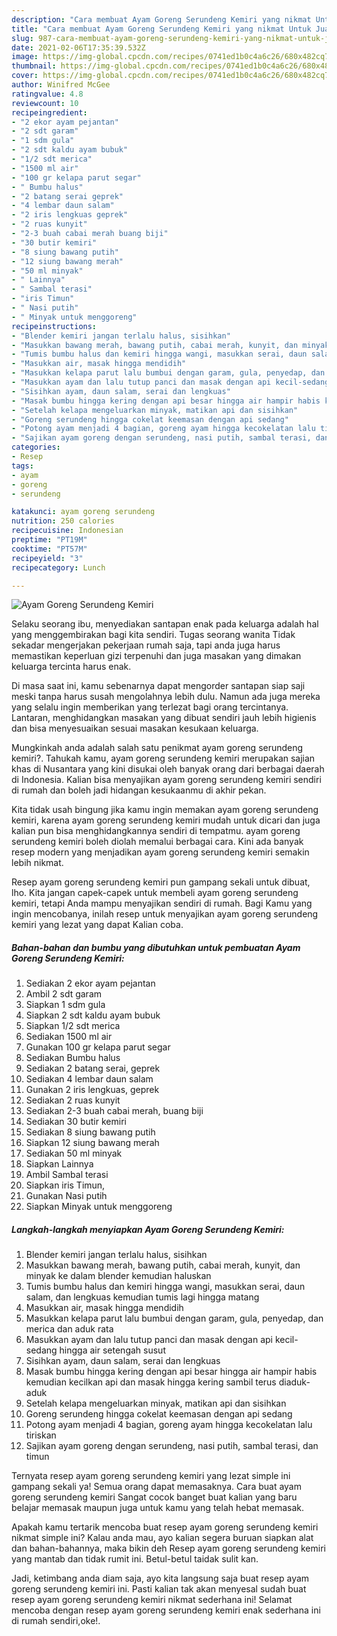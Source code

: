 ```yaml
---
description: "Cara membuat Ayam Goreng Serundeng Kemiri yang nikmat Untuk Jualan"
title: "Cara membuat Ayam Goreng Serundeng Kemiri yang nikmat Untuk Jualan"
slug: 987-cara-membuat-ayam-goreng-serundeng-kemiri-yang-nikmat-untuk-jualan
date: 2021-02-06T17:35:39.532Z
image: https://img-global.cpcdn.com/recipes/0741ed1b0c4a6c26/680x482cq70/ayam-goreng-serundeng-kemiri-foto-resep-utama.jpg
thumbnail: https://img-global.cpcdn.com/recipes/0741ed1b0c4a6c26/680x482cq70/ayam-goreng-serundeng-kemiri-foto-resep-utama.jpg
cover: https://img-global.cpcdn.com/recipes/0741ed1b0c4a6c26/680x482cq70/ayam-goreng-serundeng-kemiri-foto-resep-utama.jpg
author: Winifred McGee
ratingvalue: 4.8
reviewcount: 10
recipeingredient:
- "2 ekor ayam pejantan"
- "2 sdt garam"
- "1 sdm gula"
- "2 sdt kaldu ayam bubuk"
- "1/2 sdt merica"
- "1500 ml air"
- "100 gr kelapa parut segar"
- " Bumbu halus"
- "2 batang serai geprek"
- "4 lembar daun salam"
- "2 iris lengkuas geprek"
- "2 ruas kunyit"
- "2-3 buah cabai merah buang biji"
- "30 butir kemiri"
- "8 siung bawang putih"
- "12 siung bawang merah"
- "50 ml minyak"
- " Lainnya"
- " Sambal terasi"
- "iris Timun"
- " Nasi putih"
- " Minyak untuk menggoreng"
recipeinstructions:
- "Blender kemiri jangan terlalu halus, sisihkan"
- "Masukkan bawang merah, bawang putih, cabai merah, kunyit, dan minyak ke dalam blender kemudian haluskan"
- "Tumis bumbu halus dan kemiri hingga wangi, masukkan serai, daun salam, dan lengkuas kemudian tumis lagi hingga matang"
- "Masukkan air, masak hingga mendidih"
- "Masukkan kelapa parut lalu bumbui dengan garam, gula, penyedap, dan merica dan aduk rata"
- "Masukkan ayam dan lalu tutup panci dan masak dengan api kecil-sedang hingga air setengah susut"
- "Sisihkan ayam, daun salam, serai dan lengkuas"
- "Masak bumbu hingga kering dengan api besar hingga air hampir habis kemudian kecilkan api dan masak hingga kering sambil terus diaduk-aduk"
- "Setelah kelapa mengeluarkan minyak, matikan api dan sisihkan"
- "Goreng serundeng hingga cokelat keemasan dengan api sedang"
- "Potong ayam menjadi 4 bagian, goreng ayam hingga kecokelatan lalu tiriskan"
- "Sajikan ayam goreng dengan serundeng, nasi putih, sambal terasi, dan timun"
categories:
- Resep
tags:
- ayam
- goreng
- serundeng

katakunci: ayam goreng serundeng 
nutrition: 250 calories
recipecuisine: Indonesian
preptime: "PT19M"
cooktime: "PT57M"
recipeyield: "3"
recipecategory: Lunch

---
```



![Ayam Goreng Serundeng Kemiri](https://img-global.cpcdn.com/recipes/0741ed1b0c4a6c26/680x482cq70/ayam-goreng-serundeng-kemiri-foto-resep-utama.jpg)

Selaku seorang ibu, menyediakan santapan enak pada keluarga adalah hal yang menggembirakan bagi kita sendiri. Tugas seorang  wanita Tidak sekadar mengerjakan pekerjaan rumah saja, tapi anda juga harus memastikan keperluan gizi terpenuhi dan juga masakan yang dimakan keluarga tercinta harus enak.

Di masa  saat ini, kamu sebenarnya dapat mengorder santapan siap saji meski tanpa harus susah mengolahnya lebih dulu. Namun ada juga mereka yang selalu ingin memberikan yang terlezat bagi orang tercintanya. Lantaran, menghidangkan masakan yang dibuat sendiri jauh lebih higienis dan bisa menyesuaikan sesuai masakan kesukaan keluarga. 



Mungkinkah anda adalah salah satu penikmat ayam goreng serundeng kemiri?. Tahukah kamu, ayam goreng serundeng kemiri merupakan sajian khas di Nusantara yang kini disukai oleh banyak orang dari berbagai daerah di Indonesia. Kalian bisa menyajikan ayam goreng serundeng kemiri sendiri di rumah dan boleh jadi hidangan kesukaanmu di akhir pekan.

Kita tidak usah bingung jika kamu ingin memakan ayam goreng serundeng kemiri, karena ayam goreng serundeng kemiri mudah untuk dicari dan juga kalian pun bisa menghidangkannya sendiri di tempatmu. ayam goreng serundeng kemiri boleh diolah memalui berbagai cara. Kini ada banyak resep modern yang menjadikan ayam goreng serundeng kemiri semakin lebih nikmat.

Resep ayam goreng serundeng kemiri pun gampang sekali untuk dibuat, lho. Kita jangan capek-capek untuk membeli ayam goreng serundeng kemiri, tetapi Anda mampu menyajikan sendiri di rumah. Bagi Kamu yang ingin mencobanya, inilah resep untuk menyajikan ayam goreng serundeng kemiri yang lezat yang dapat Kalian coba.

<!--inarticleads1-->

##### Bahan-bahan dan bumbu yang dibutuhkan untuk pembuatan Ayam Goreng Serundeng Kemiri:

1. Sediakan 2 ekor ayam pejantan
1. Ambil 2 sdt garam
1. Siapkan 1 sdm gula
1. Siapkan 2 sdt kaldu ayam bubuk
1. Siapkan 1/2 sdt merica
1. Sediakan 1500 ml air
1. Gunakan 100 gr kelapa parut segar
1. Sediakan  Bumbu halus
1. Sediakan 2 batang serai, geprek
1. Sediakan 4 lembar daun salam
1. Gunakan 2 iris lengkuas, geprek
1. Sediakan 2 ruas kunyit
1. Sediakan 2-3 buah cabai merah, buang biji
1. Sediakan 30 butir kemiri
1. Sediakan 8 siung bawang putih
1. Siapkan 12 siung bawang merah
1. Sediakan 50 ml minyak
1. Siapkan  Lainnya
1. Ambil  Sambal terasi
1. Siapkan iris Timun,
1. Gunakan  Nasi putih
1. Siapkan  Minyak untuk menggoreng




<!--inarticleads2-->

##### Langkah-langkah menyiapkan Ayam Goreng Serundeng Kemiri:

1. Blender kemiri jangan terlalu halus, sisihkan
1. Masukkan bawang merah, bawang putih, cabai merah, kunyit, dan minyak ke dalam blender kemudian haluskan
1. Tumis bumbu halus dan kemiri hingga wangi, masukkan serai, daun salam, dan lengkuas kemudian tumis lagi hingga matang
1. Masukkan air, masak hingga mendidih
1. Masukkan kelapa parut lalu bumbui dengan garam, gula, penyedap, dan merica dan aduk rata
1. Masukkan ayam dan lalu tutup panci dan masak dengan api kecil-sedang hingga air setengah susut
1. Sisihkan ayam, daun salam, serai dan lengkuas
1. Masak bumbu hingga kering dengan api besar hingga air hampir habis kemudian kecilkan api dan masak hingga kering sambil terus diaduk-aduk
1. Setelah kelapa mengeluarkan minyak, matikan api dan sisihkan
1. Goreng serundeng hingga cokelat keemasan dengan api sedang
1. Potong ayam menjadi 4 bagian, goreng ayam hingga kecokelatan lalu tiriskan
1. Sajikan ayam goreng dengan serundeng, nasi putih, sambal terasi, dan timun




Ternyata resep ayam goreng serundeng kemiri yang lezat simple ini gampang sekali ya! Semua orang dapat memasaknya. Cara buat ayam goreng serundeng kemiri Sangat cocok banget buat kalian yang baru belajar memasak maupun juga untuk kamu yang telah hebat memasak.

Apakah kamu tertarik mencoba buat resep ayam goreng serundeng kemiri nikmat simple ini? Kalau anda mau, ayo kalian segera buruan siapkan alat dan bahan-bahannya, maka bikin deh Resep ayam goreng serundeng kemiri yang mantab dan tidak rumit ini. Betul-betul taidak sulit kan. 

Jadi, ketimbang anda diam saja, ayo kita langsung saja buat resep ayam goreng serundeng kemiri ini. Pasti kalian tak akan menyesal sudah buat resep ayam goreng serundeng kemiri nikmat sederhana ini! Selamat mencoba dengan resep ayam goreng serundeng kemiri enak sederhana ini di rumah sendiri,oke!.

